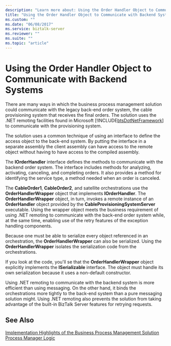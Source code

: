 ```yaml
---
description: "Learn more about: Using the Order Handler Object to Communicate with Backend Systems"
title: "Using the Order Handler Object to Communicate with Backend Systems"
ms.custom: ""
ms.date: "06/08/2017"
ms.service: biztalk-server
ms.reviewer: ""
ms.suite: ""
ms.topic: "article"
---
```

# Using the Order Handler Object to Communicate with Backend Systems
There are many ways in which the business process management solution could communicate with the legacy back-end order system, the cable provisioning system that receives the final orders. The solution uses the .NET remoting facilities found in Microsoft [!INCLUDE[btsDotNetFramework](../includes/btsdotnetframework-md.md)] to communicate with the provisioning system.  
  
 The solution uses a common technique of using an interface to define the access object to the back-end system. By putting the interface in a separate assembly the client assembly can have access to the remote object without having to have access to the compiled assembly.  
  
 The **IOrderHandler** interface defines the methods to communicate with the backend order system. The interface includes methods for analyzing, activating, canceling, and completing orders. It also provides a method for identifying the service type, a method needed when an order is canceled.  
  
 The **CableOrder1**, **CableOrder2**, and satellite orchestrations use the **OrderHandlerWrapper** object that implements **IOrderHandler**. The **OrderHandlerWrapper** object, in turn, invokes a remote instance of an **OrderHandler** object provided by the **CableProvisioningSystemServer** executable. Using the wrapper object meets the business requirement of using .NET remoting to communicate with the back-end order system while, at the same time, enabling use of the retry features of the exception handling components.  
  
 Because one must be able to serialize every object referenced in an orchestration, the **OrderHandlerWrapper** can also be serialized. Using the **OrderHandlerWrapper** isolates the serialization code from the orchestrations.  
  
 If you look at the code, you'll se that the **OrderHandlerWrapper** object explicitly implements the **ISerializable** interface. The object must handle its own serialization because it uses a non-default constructor.  
  
 Using .NET remoting to communicate with the backend system is more efficient than using messaging. On the other hand, it binds the orchestrations more tightly to the back-end system than a pure messaging solution might. Using .NET remoting also prevents the solution from taking advantage of the built-in BizTalk Server features for retrying requests.  
  
## See Also  
 [Implementation Highlights of the Business Process Management Solution](../core/implementation-highlights-of-the-business-process-management-solution.md)   
 [Process Manager Logic](../core/process-manager-logic.md)
